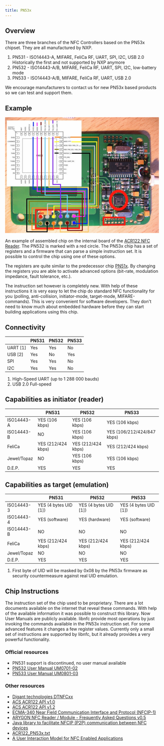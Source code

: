 ```yaml
---
title: PN53x
---
```


## Overview

There are three branches of the NFC Controllers based on the PN53x chipset. They are all manufactured by NXP.

1. PN531 - ISO14443-A, MIFARE, FeliCa RF, UART, SPI, I2C, USB 2.0 Historically the first and not supported by NXP anymore 
1. PN532 - ISO14443-A/B, MIFARE, FeliCa RF, UART, SPI, I2C, low-battery mode
1. PN533 - ISO14443-A/B, MIFARE, FeliCa RF, UART, USB 2.0 

We encourage manufacturers to contact us for new PN53x based products so we can test and support them. 

## Example

<img src="/img/acr122-top-view.jpg" width="640" class="materialboxed" />

An example of assembled chip on the internal board of the [ACR122 NFC Reader](/resources/devices/acr122/). The PN532 is marked with a red circle. The PN53x chip has a set of registers and a firmware that can parse a simple instruction set. It is possible to control the chip using one of these options.

The registers are quite similar to the predecessor chip [PN51x](../pn51x/). By changing the registers you are able to activate advanced options (bit-rate, modulation impedance, fault tolerance, etc.).

The instruction set however is completely new. With help of these instructions it is very easy to let the chip do standard NFC functionality for you (polling, anti-collision, initiator-mode, target-mode, MIFARE-commands). This is very convenient for software developers. They don't need to know much about embedded hardware before they can start building applications using this chip.

## Connectivity

|          | PN531 | PN532 | PN533
|----------|-------|-------|-------
| UART [1] | Yes   | Yes   | No
| USB [2]  | Yes   | No    | Yes
| SPI      | Yes   | Yes   | No
| I2C      | Yes   | Yes   | No

1. High-Speed UART (up to 1 288 000 bauds)
1. USB 2.0 Full-speed

## Capabilities as initiator (reader)

|             | PN531              | PN532              | PN533
|-------------|--------------------|--------------------|----------------------------
| ISO14443-A  | YES (106 kbps)     | YES (106 kbps)     | YES (106 kbps)
| ISO14443-B  | NO                 | YES (106 kbps)     | YES (106/212/424/847 kbps)
| FeliCa      | YES (212/424 kbps) | YES (212/424 kbps) | YES (212/424 kbps)
| Jewel/Topaz | NO                 | YES (106 kbps)     | YES (106 kbps)
| D.E.P.      | YES                | YES                | YES

## Capabilities as target (emulation)

|           | PN531                 | PN532                 | PN533
|-----------|-----------------------|-----------------------|----------------------------
ISO14443-3  | YES (4 bytes UID [1]) | YES (4 bytes UID [1]) | YES (4 bytes UID [1])
ISO14443-4  | YES (software)        | YES (hardware)        | YES (software)
ISO14443-B  | NO                    | NO                    | NO
FeliCa      | YES (212/424 kbps)    | YES (212/424 kbps)    | YES (212/424 kbps)
Jewel/Topaz | NO                    | NO                    | NO
D.E.P.      | YES                   | YES                   | YES

1. First byte of UID will be masked by 0x08 by the PN53x firmware as security countermeasure against real UID emulation.

##  Chip Instructions

The instruction set of the chip used to be proprietary. There are a lot documents available on the internet that reveal these commands. With help of the available information it was possible to construct this library. Now User Manuals are publicly available. libnfc provide most operations by just invoking the commands available in the PN53x instruction set. For some advanced features it changes a few register values. Currently only a small set of instructions are supported by libnfc, but it already provides a very powerful functionality.

### Official resources

* PN531 support is discontinued, no user manual available
* [PN532 User Manual UM0701-02](http://www.nxp.com/documents/user_manual/141520.pdf)
* [PN533 User Manual UM0801-03](http://www.nxp.com/documents/user_manual/157830_PN533_um080103.pdf)

### Other resources

* [Digant technologies DTNFCxx](http://www.proxmark.org/files/Documents/NFC/DIGANT-nfc-reader-DTNFCxx-datasheet-and-specification.pdf)
* [ACS ACR122 API v1.0](http://www.proxmark.org/files/Documents/NFC/ACS_API_ACR122.pdf)
* [ACS ACR122 API v1.2](http://www.acs.com.hk/download/ACR122/API_ACR122U.pdf)
* [ECMA-340 Near Field Communication Interface and Protocol (NFCIP-1)](http://www.ecma-international.org/publications/files/ECMA-ST/Ecma-340.pdf)
* [ARYGON NFC Reader / Module - Frequently Asked Questions v0.5](http://www.proxmark.org/files/Documents/NFC/ARYGON_FREQUENTLY_ASKED_QUESTIONS_AFAQ_05.pdf)
* [Java library to facilitate NFCIP (P2P) communication between NFC devices](http://code.google.com/p/nfcip-java/)
* [ACR122_PN53x.txt](http://code.google.com/p/nfcip-java/source/browse/trunk/nfcip-java/doc/ACR122_PN53x.txt)
* [A User Interaction Model for NFC Enabled Applications](http://rfid.cs.washington.edu/images/anokwa-nfcinteraction-pertec07.pdf)
